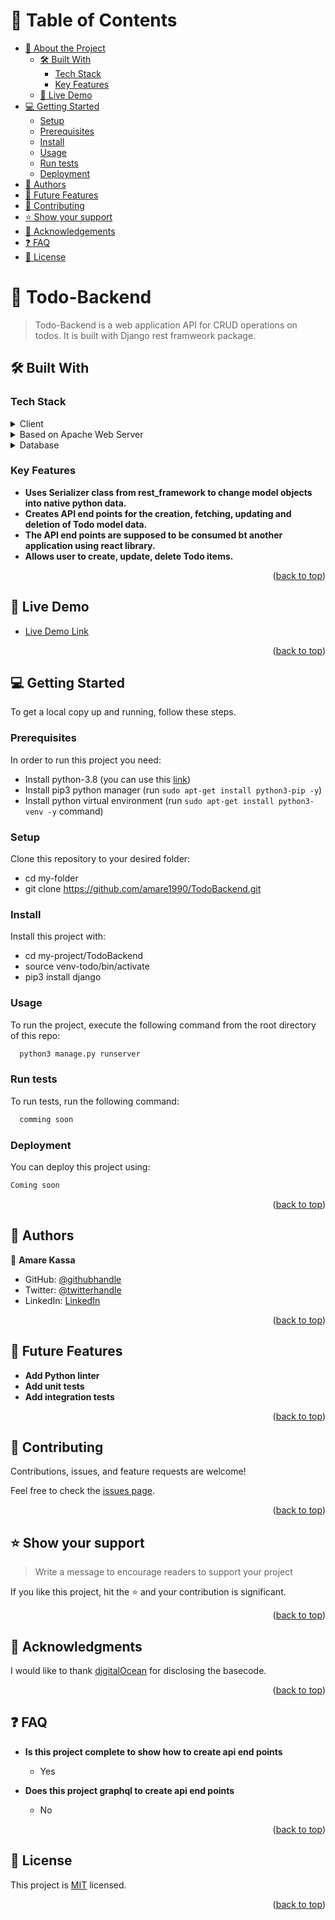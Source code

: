 <a name="readme-top"></a>

<div align="center">

</div>

# 📗 Table of Contents

- [📖 About the Project](#about-project)
  - [🛠 Built With](#built-with)
    - [Tech Stack](#tech-stack)
    - [Key Features](#key-features)
  - [🚀 Live Demo](#live-demo)
- [💻 Getting Started](#getting-started)
  - [Setup](#setup)
  - [Prerequisites](#prerequisites)
  - [Install](#install)
  - [Usage](#usage)
  - [Run tests](#run-tests)
  - [Deployment](#triangular_flag_on_post-deployment)
- [👥 Authors](#authors)
- [🔭 Future Features](#future-features)
- [🤝 Contributing](#contributing)
- [⭐️ Show your support](#support)
- [🙏 Acknowledgements](#acknowledgements)
- [❓ FAQ](#faq)
- [📝 License](#license)

<!-- PROJECT DESCRIPTION -->

# 📖 Todo-Backend <a name="about-project"></a>

> Todo-Backend is a web application API for CRUD operations on todos. It is built with Django rest framweork package.

## 🛠 Built With <a name="built-with"></a>

### Tech Stack <a name="tech-stack"></a>

<details>
  <summary>Client</summary>
  <ul>
    <li><a href="https://reactjs.org/">React.js</a></li>
  </ul>
</details>

<details>
  <summary>Based on Apache Web Server</summary>
  <ul>
    <li><a href="https://www.apache.org/">Apache web server</a></li>
  </ul>
</details>

<details>
<summary>Database</summary>
  <ul>
    <li><a href="https://sqlite.org/index.html">SQLite</a></li>
  </ul>
</details>


### Key Features <a name="key-features"></a>

- **Uses Serializer class from rest_framework to change model objects into native python data.**
- **Creates API end points for the creation, fetching, updating and deletion of Todo model data.**
- **The API end points are supposed to be consumed bt another application using react library.**
- **Allows user to create, update, delete Todo items.**

<p align="right">(<a href="#readme-top">back to top</a>)</p>


## 🚀 Live Demo <a name="live-demo"></a>

- [Live Demo Link](https://yourdeployedapplicationlink.com)

<p align="right">(<a href="#readme-top">back to top</a>)</p>

## 💻 Getting Started <a name="getting-started"></a>


To get a local copy up and running, follow these steps.

### Prerequisites

In order to run this project you need:

- Install python-3.8 (you can use this [link](https://www.linkedin.com/learning/hands-on-introduction-python))
- Install pip3 python manager (run `sudo apt-get install python3-pip -y`)
- Install python virtual environment (run `sudo apt-get install python3-venv -y` command)

### Setup

Clone this repository to your desired folder:

  - cd my-folder
  - git clone https://github.com/amare1990/TodoBackend.git


### Install

Install this project with:

  - cd my-project/TodoBackend
  - source venv-todo/bin/activate
  - pip3 install django


### Usage

To run the project, execute the following command from the root directory of this repo:

```sh
  python3 manage.py runserver
```


### Run tests

To run tests, run the following command:


```sh
  comming soon
```


### Deployment

You can deploy this project using:


```sh
Coming soon
```

<p align="right">(<a href="#readme-top">back to top</a>)</p>

## 👥 Authors <a name="authors"></a>

👤 **Amare Kassa**

- GitHub: [@githubhandle](https://github.com/amare1990)
- Twitter: [@twitterhandle](https://twitter.com/amaremek)
- LinkedIn: [LinkedIn](https://linkedin.com/in/amaremek)


<p align="right">(<a href="#readme-top">back to top</a>)</p>


## 🔭 Future Features <a name="future-features"></a>


- **Add Python linter**
- **Add unit tests**
- **Add integration tests**

<p align="right">(<a href="#readme-top">back to top</a>)</p>

## 🤝 Contributing <a name="contributing"></a>

Contributions, issues, and feature requests are welcome!

Feel free to check the [issues page](https://github.com/amare1990/TodoBackend/issues).

<p align="right">(<a href="#readme-top">back to top</a>)</p>

## ⭐️ Show your support <a name="support"></a>

> Write a message to encourage readers to support your project

If you like this project, hit the ⭐️ and your contribution is significant.

<p align="right">(<a href="#readme-top">back to top</a>)</p>

## 🙏 Acknowledgments <a name="acknowledgements"></a>

I would like to thank [digitalOcean](https://www.digitalocean.com) for disclosing the basecode.

<p align="right">(<a href="#readme-top">back to top</a>)</p>

## ❓ FAQ <a name="faq"></a>

- **Is this project complete to show how to create api end points**

  - Yes

- **Does this project graphql to create api end points**

  - No

<p align="right">(<a href="#readme-top">back to top</a>)</p>

## 📝 License <a name="license"></a>

This project is [MIT](./LICENSE) licensed.

<p align="right">(<a href="#readme-top">back to top</a>)</p>
